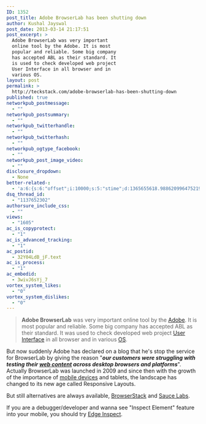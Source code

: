 ```yaml
---
ID: 1352
post_title: Adobe BrowserLab has been shutting down
author: Kushal Jayswal
post_date: 2013-03-14 21:17:51
post_excerpt: >
  Adobe BrowserLab was very important
  online tool by the Adobe. It is most
  popular and reliable. Some big company
  has accepted ABL as their standard. It
  is used to check developed web project
  User Interface in all browser and in
  various OS.
layout: post
permalink: >
  http://teckstack.com/adobe-browserlab-has-been-shutting-down
published: true
networkpub_postmessage:
  - ""
networkpub_postsummary:
  - ""
networkpub_twitterhandle:
  - ""
networkpub_twitterhash:
  - ""
networkpub_ogtype_facebook:
  - ""
networkpub_post_image_video:
  - ""
disclosure_dropdown:
  - None
better-related-:
  - 'a:6:{s:6:"offset";i:10000;s:5:"stime";d:1365655618.9886209964752197265625;s:7:"queries";i:10;i:1352;a:41:{i:1590;d:20.1092548370361328125;i:1519;d:18.1201725006103515625;i:1323;d:18.8660449981689453125;i:206;d:24.8727703094482421875;i:1197;d:19.1504650115966796875;i:1104;d:45.055865654578582280009868554770946502685546875;i:970;d:20.30156707763671875;i:937;d:18.88983917236328125;i:912;d:20.7997894287109375;i:893;d:14.7834835052490234375;i:874;d:2.43859100341796875;i:846;d:20.860195159912109375;i:792;d:20.840229034423828125;i:774;d:18.6623058319091796875;i:731;d:21.3723907470703125;i:638;d:18.7410831451416015625;i:641;d:14.7474422454833984375;i:439;d:23.2710170745849609375;i:401;d:14.0269870758056640625;i:340;d:21.1661357879638671875;i:200;d:20.486175537109375;i:263;d:17.271022796630859375;i:256;d:24.611927032470703125;i:240;d:25.4706897735595703125;i:220;d:22.5610027313232421875;i:193;d:23.590465545654296875;i:181;d:19.11652374267578125;i:165;d:6.577350616455078125;i:154;d:12.52337646484375;i:146;d:17.93215179443359375;i:141;d:2.669343471527099609375;i:134;d:10.8893451690673828125;i:126;d:44.034511566162109375;i:111;d:4.46940898895263671875;i:99;d:3.365521907806396484375;i:88;d:26.3837642669677734375;i:82;d:22.2320384979248046875;i:78;d:5.866672515869140625;i:48;d:6.5876598358154296875;i:42;d:0.669540345668792724609375;i:24;d:6.314910888671875;}s:5:"etime";d:1365655619.1370220184326171875;s:5:"ctime";i:1365655619;}'
dsq_thread_id:
  - "1137652302"
authorsure_include_css:
  - ""
views:
  - "1605"
ac_is_copyprotect:
  - "1"
ac_is_advanced_tracking:
  - "1"
ac_postid:
  - 32Y04LdB_jF.text
ac_is_process:
  - "1"
ac_embedid:
  - 3wivJ6sYj_7
vortex_system_likes:
  - "0"
vortex_system_dislikes:
  - "0"
---
```

<blockquote><strong>Adobe BrowserLab</strong> was very important online tool by the <a title="Adobe.com" href="http://www.adobe.com/" target="_blank">Adobe</a>. It is most popular and reliable. Some big company has accepted ABL as their standard. It was used to check developed web project <a class="zem_slink" title="User interface" href="http://en.wikipedia.org/wiki/User_interface" target="_blank" rel="wikipedia">User Interface</a> in all browser and in various <a class="zem_slink" title="Operating system" href="http://en.wikipedia.org/wiki/Operating_system" target="_blank" rel="wikipedia">OS</a>.</blockquote>
But now suddenly Adobe has declared on a blog that he's stop the service for BrowserLab by giving the reason "<em><strong>our customers were struggling with testing their <a class="zem_slink" title="Web content" href="http://en.wikipedia.org/wiki/Web_content" target="_blank" rel="wikipedia">web content</a> across desktop browsers and platforms</strong></em>". Actually BrowserLab was launched in 2009 and since then with the growth of the importance of <a class="zem_slink" title="Mobile device" href="http://en.wikipedia.org/wiki/Mobile_device" target="_blank" rel="wikipedia">mobile devices</a> and tablets, the landscape has changed to its new age called Responsive Layouts.

But still alternatives are always available, <a title="BrowserStack" href="http://www.browserstack.com/start?cbsid=browserlab" target="_blank">BrowserStack</a> and <a title="Sause Labs" href="http://saucelabs.com/" target="_blank">Sauce Labs</a>.

If you are a debugger/developer and wanna see "<span class="zem_slink">Inspect Element</span>" feature into your mobile, you should try <a title="Edge Inspect" href="http://html.adobe.com/edge/inspect/" target="_blank">Edge Inspect</a>.
<div class="zemanta-pixie" style="margin-top: 10px; height: 15px;"><img class="zemanta-pixie-img" style="border: none; float: right;" alt="" src="http://img.zemanta.com/pixy.gif?x-id=799e4db5-fc02-43ed-8e32-12bf6a26746d" /></div>